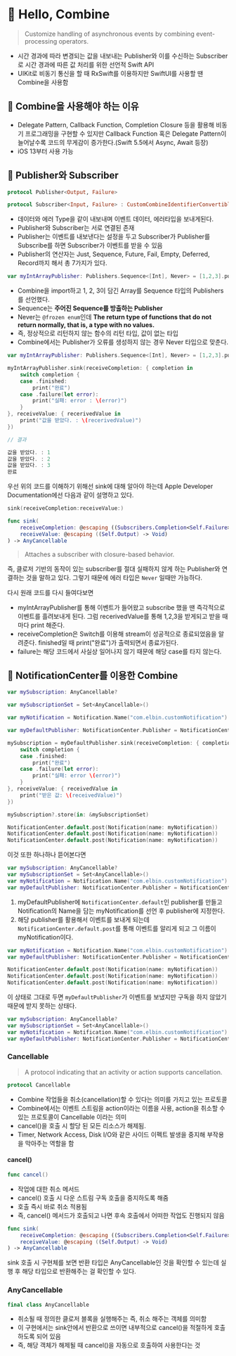 # 🎁 Hello, Combine
> Customize handling of asynchronous events by combining event-processing operators.

* 시간 경과에 따라 변경되는 값을 내보내는 Publisher와 이를 수신하는 Subscriber로 시간 경과에 따른 값 처리를 위한 선언적 Swift API
* UIKit로 비동기 통신을 할 때 RxSwift를 이용하지만 SwiftUI를 사용할 땐 Combine을 사용함

## 🥑 Combine을 사용해야 하는 이유
* Delegate Pattern, Callback Function, Completion Closure 등을 활용해 비동기 프로그래밍을 구현할 수 있지만 Callback Function 혹은 Delegate Pattern이 늘어날수록 코드의 무게감이 증가한다.(Swift 5.5에서 Async, Await 등장)
* iOS 13부터 사용 가능

## 🥑 Publisher와 Subscriber
```Swift
protocol Publisher<Output, Failure>

protocol Subscriber<Input, Failure> : CustomCombineIdentifierConvertible
```

* 데이터와 에러 Type을 같이 내보내며 이벤트 데이터, 에러타입을 보내게된다.
* Publisher와 Subscriber는 서로 연결된 존재
* Publisher는 이벤트를 내보낸다는 설정을 두고 Subscriber가 Publisher를 Subscribe를 하면 Subscriber가 이벤트를 받을 수 있음
* Publisher의 연산자는 Just, Sequence, Future, Fail, Empty, Deferred, Record까지 해서 총 7가지가 있다.

```Swift
var myIntArrayPublisher: Publishers.Sequence<[Int], Never> = [1,2,3].publisher
```

* Combine을 import하고 1, 2, 3이 담긴 Array를 Sequence 타입의 Publishers를 선언했다.
* Sequence는 **주어진 Sequence를 방출하는 Publisher**
* Never는 ```@frozen enum```인데 **The return type of functions that do not return normally, that is, a type with no values.**
* 즉, 정상적으로 리턴하지 않는 함수의 리턴 타입, 값이 없는 타입
* Combine에서는 Publisher가 오류를 생성하지 않는 경우 Never 타입으로 맞춘다.

```Swift
var myIntArrayPublisher: Publishers.Sequence<[Int], Never> = [1,2,3].publisher

myIntArrayPublisher.sink(receiveCompletion: { completion in
    switch completion {
    case .finished:
        print("완료")
    case .failure(let error):
        print("실패: error : \(error)")
    }
}, receiveValue: { recerivedValue in
    print("값을 받았다. : \(recerivedValue)")
})
```

```Swift
// 결과

값을 받았다. : 1
값을 받았다. : 2
값을 받았다. : 3
완료
```

우선 위의 코드를 이해하기 위해선 sink에 대해 알아야 하는데 Apple Developer Documentation에선 다음과 같이 설명하고 있다.

```Swift
sink(receiveCompletion:receiveValue:)
```

```Swift
func sink(
    receiveCompletion: @escaping ((Subscribers.Completion<Self.Failure>) -> Void),
    receiveValue: @escaping ((Self.Output) -> Void)
) -> AnyCancellable
```

> Attaches a subscriber with closure-based behavior.

즉, 클로저 기반의 동작이 있는 subscriber를 절대 실패하지 않게 하는 Publisher와 연결하는 것을 말하고 있다.
그렇기 때문에 에러 타입은 ```Never``` 일때만 가능하다. 

다시 원래 코드를 다시 들여다보면 

* myIntArrayPublisher를 통해 이벤트가 들어왔고 subscribe 했을 땐 즉각적으로 이벤트를 흘려보내게 된다. 그럼 recerivedValue를 통해 1,2,3을 받게되고 받을 때 마다 print 해준다.
*  receiveCompletion은 Switch를 이용해 stream이 성공적으로 종료되었음을 알려준다. finished일 때 print("완료")가 출력되면서 종료가된다. 
* failure는 해당 코드에서 사실상 일어나지 않기 때문에 해당 case를 타지 않는다.

## 🥑 NotificationCenter를 이용한 Combine
```Swift
var mySubscription: AnyCancellable?

var mySubscriptionSet = Set<AnyCancellable>()

var myNotification = Notification.Name("com.elbin.customNotification")

var myDefaultPublisher: NotificationCenter.Publisher = NotificationCenter.default.publisher(for: myNotification)

mySubscription = myDefaultPublisher.sink(receiveCompletion: { completion in
    switch completion {
    case .finished:
        print("완료")
    case .failure(let error):
        print("실패: error \(error)")
    }
}, receiveValue: { receivedValue in
    print("받은 값: \(receivedValue)")
})

mySubscription?.store(in: &mySubscriptionSet)

NotificationCenter.default.post(Notification(name: myNotification))
NotificationCenter.default.post(Notification(name: myNotification))
NotificationCenter.default.post(Notification(name: myNotification))
```

이것 또한 하나하나 뜯어본다면

```Swift
var mySubscription: AnyCancellable?
var mySubscriptionSet = Set<AnyCancellable>()
var myNotification = Notification.Name("com.elbin.customNotification")
var myDefaultPublisher: NotificationCenter.Publisher = NotificationCenter.default.publisher(for: myNotification)
```

1. myDefaultPublisher에 ```NotificationCenter.default```인 publisher를 만들고 Notification의 Name을 담는 myNotification를 선언 후 publisher에 지정한다.
2. 해당 publisher를 활용해서 이벤트를 보내게 되는데 ```NotificationCenter.default.post```를 통해 이벤트를 알리게 되고 그 이름이 myNotification이다.

```Swift
var myNotification = Notification.Name("com.elbin.customNotification")
var myDefaultPublisher: NotificationCenter.Publisher = NotificationCenter.default.publisher(for: myNotification)

NotificationCenter.default.post(Notification(name: myNotification))
NotificationCenter.default.post(Notification(name: myNotification))
NotificationCenter.default.post(Notification(name: myNotification))
```

이 상태로 그대로 두면 ```myDefaultPublisher```가 이벤트를 보냈지만 구독을 하지 않았기 때문에 받지 못하는 상태다.

```Swift
var mySubscription: AnyCancellable?
var mySubscriptionSet = Set<AnyCancellable>()
var myNotification = Notification.Name("com.elbin.customNotification")
var myDefaultPublisher: NotificationCenter.Publisher = NotificationCenter.default.publisher(for: myNotification)
```

### Cancellable
> A protocol indicating that an activity or action supports cancellation.

```Swift
protocol Cancellable
```

* Combine 작업들을 취소(cancellation)할 수 있다는 의미를 가지고 있는 프로토콜
* Combine에서는 이벤트 스트림을 action이라는 이름을 사용, action을 취소할 수 있는 프로토콜이 Cancellable 이라는 의미
* cancel()을 호출 시 할당 된 모든 리소스가 해제됨.
* Timer, Network Access, Disk I/O와 같은 사이드 이펙트 발생을 중지해 부작용을 막아주는 역할을 함

#### cancel()
```Swift
func cancel()
```

* 작업에 대한 취소 메서드
* cancel() 호출 시 다운 스트림 구독 호출을 중지하도록 해줌
* 호출 즉시 바로 취소 적용됨
* 즉, cancel() 메서드가 호출되고 나면 후속 호출에서 어떠한 작업도 진행되지 않음

```Swift
func sink(
    receiveCompletion: @escaping ((Subscribers.Completion<Self.Failure>) -> Void),
    receiveValue: @escaping ((Self.Output) -> Void)
) -> AnyCancellable
```

sink 호출 시 구현체를 보면 반환 타입은 AnyCancellable인 것을 확인할 수 있는데 실행 후 해당 타입으로 반환해주는 걸 확인할 수 있다.

### AnyCancellable
```Swift
final class AnyCancellable
```

* 취소될 때 정의한 클로저 블록을 실행해주는 즉, 취소 해주는 객체를 의미함
* 이 구현에서는 sink안에서 반환으로 쓰이면 내부적으로 cancel()을 적절하게 호출하도록 되어 있음
* 즉, 해당 객체가 해제될 때 cancel()을 자동으로 호출하여 사용한다는 것